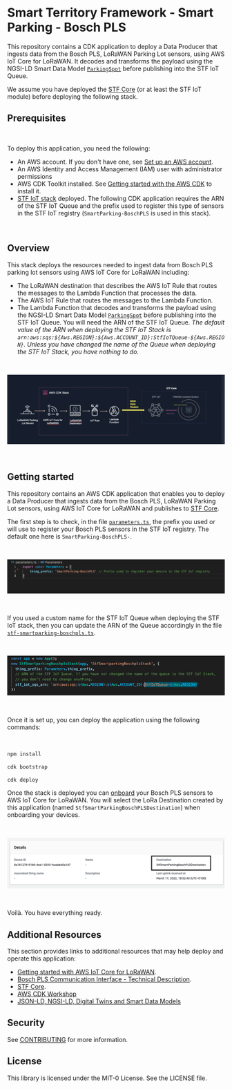 # Smart Territory Framework - Smart Parking - Bosch PLS

This repository contains a CDK application to deploy a Data Producer that ingests data from the Bosch PLS, LoRaWAN Parking Lot sensors, using AWS IoT Core for LoRaWAN. It decodes and transforms the payload using the NGSI-LD Smart Data Model [`ParkingSpot`](https://github.com/smart-data-models/dataModel.Parking/tree/master/ParkingSpot) before publishing into the STF IoT Queue.

We assume you have deployed the [STF Core](https://github.com/aws-samples/aws-stf-core-scorpio) (or at least the STF IoT module) before deploying the following stack. 

## Prerequisites
<br>

To deploy this application, you need the following:
- An AWS account. If you don't have one, see [Set up an AWS account](https://docs.aws.amazon.com/greengrass/v2/developerguide/setting-up.html#set-up-aws-account).
- An AWS Identity and Access Management (IAM) user with administrator permissions
- AWS CDK Toolkit installed. See [Getting started with the AWS CDK](https://docs.aws.amazon.com/cdk/latest/guide/getting_started.html) to install it.
- [STF IoT stack](https://github.com/aws-samples/aws-stf-core-scorpio) deployed. The following CDK application requires the ARN of the STF IoT Queue and the prefix used to register this type of sensors in the STF IoT registry (`SmartParking-BoschPLS` is used in this stack). 

<br>

## Overview 

This stack deploys the resources needed to ingest data from Bosch PLS parking lot sensors using AWS IoT Core for LoRaWAN including: 

- The LoRaWAN destination that describes the AWS IoT Rule that routes the messages to the Lambda Function that processes the data. 
- The AWS IoT Rule that routes the messages to the Lambda Function. 
- The Lambda Function that decodes and transforms the payload using the NGSI-LD Smart Data Model [`ParkingSpot`](https://github.com/smart-data-models/dataModel.Parking/tree/master/ParkingSpot) before publishing into the STF IoT Queue. You will need the ARN of the STF IoT Queue. *The default value of the ARN when deploying the STF IoT Stack is `arn:aws:sqs:${Aws.REGION}:${Aws.ACCOUNT_ID}:StfIoTQueue-${Aws.REGION}`. Unless you have changed the name of the Queue when deploying the STF IoT Stack, you have nothing to do.* 

<br>

![Architecture](./docs/images/architecture.png)

<br>

## Getting started 

This repository contains an AWS CDK application that enables you to deploy a Data Producer that ingests data from the Bosch PLS, LoRaWAN Parking Lot sensors, using AWS IoT Core for LoRaWAN and publishes to [STF Core](https://github.com/aws-samples/aws-stf-core-scorpio).

The first step is to check, in the file [```parameters.ts```](./parameters.ts), the prefix you used or will use to register your Bosch PLS sensors in the STF IoT registry. The default one here is `SmartParking-BoschPLS-`.  

<br>

![Parameters](./docs/images/parameters.png)

<br>

If you used a custom name for the STF IoT Queue when deploying the STF IoT stack, then you can update the ARN of the Queue accordingly in the file [`stf-smartparking-boschpls.ts`](./bin/stf-smartparking-boschpls.ts).

<br>

![ARN STF IoT Queue](./docs/images/stfiot.png)

<br>

Once it is set up, you can deploy the application using the following commands: 

<br>

```
npm install
```

```
cdk bootstrap
```

```
cdk deploy
```

Once the stack is deployed you can [onboard]((https://docs.aws.amazon.com/iot/latest/developerguide/connect-iot-lorawan-onboard-end-devices.html)) your Bosch PLS sensors to AWS IoT Core for LoRaWAN. You will select the LoRa Destination created by this application (named `StfSmartParkingBoschPLSDestination`) when onboarding your devices.  

<br>

![LoRa Destination](./docs/images/loradestination.png)

<br>

Voilà. You have everything ready. 

## Additional Resources

This section provides links to additional resources that may help deploy and operate this application: 

- [Getting started with AWS IoT Core for LoRaWAN](https://www.youtube.com/watch?v=6-ZrdRjqdTk). 
- [Bosch PLS Communication Interface - Technical Description](https://www.bosch-connectivity.com/media/product_detail_pls/parking_lot_sensor_pls_interface_description_v00_29_02_eu.pdf).
- [STF Core](https://github.com/aws-samples/aws-stf-core-scorpio).
- [AWS CDK Workshop](https://cdkworkshop.com/)
- [JSON-LD, NGSI-LD, Digital Twins and Smart Data Models](https://www.youtube.com/watch?v=dfigPKx99Bs)

## Security

See [CONTRIBUTING](CONTRIBUTING.md#security-issue-notifications) for more information.

## License

This library is licensed under the MIT-0 License. See the LICENSE file.

